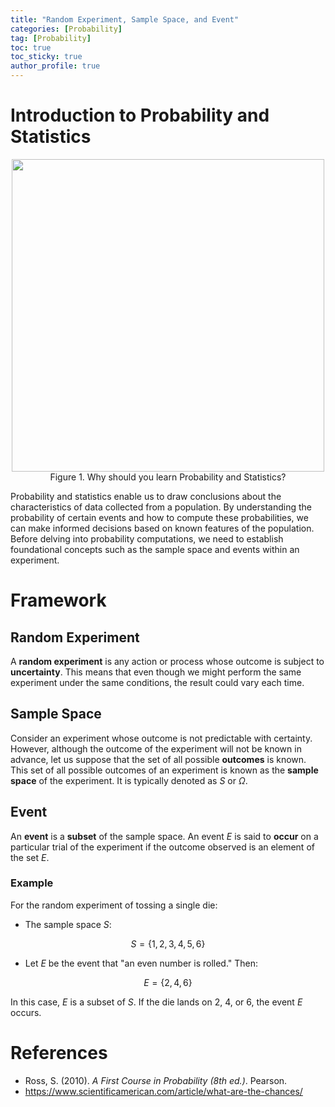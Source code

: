 ```yaml
---
title: "Random Experiment, Sample Space, and Event"
categories: [Probability]
tag: [Probability]
toc: true
toc_sticky: true
author_profile: true
---
```


# Introduction to Probability and Statistics

<p align = "center">
  <img width = "500" src = "https://static.scientificamerican.com/sciam/cache/file/5DC7AECC-6B6A-489E-A11618E62DC7BC4F_source.jpg?w=1200">
  <br>
  Figure 1. Why should you learn Probability and Statistics?
</p>

Probability and statistics enable us to draw conclusions about the characteristics of data collected from a population. By understanding the probability of certain events and how to compute these probabilities, we can make informed decisions based on known features of the population. Before delving into probability computations, we need to establish foundational concepts such as the sample space and events within an experiment.

# Framework

## Random Experiment

A **random experiment** is any action or process whose outcome is subject to **uncertainty**. This means that even though we might perform the same experiment under the same conditions, the result could vary each time.

## Sample Space

Consider an experiment whose outcome is not predictable with certainty. However, although the outcome of the experiment will not be known in advance, let us suppose that the set of all possible **outcomes** is known. This set of all possible outcomes of an experiment is known as the **sample space** of the experiment. It is typically denoted as $S$ or $\Omega$.

## Event

An **event** is a **subset** of the sample space. An event $E$ is said to **occur** on a particular trial of the experiment if the outcome observed is an element of the set $E$.

### Example

For the random experiment of tossing a single die:

- The sample space $S$: 

$$S=\{1,2,3,4,5,6\}$$

- Let $E$ be the event that "an even number is rolled." Then: 

$$E=\{2,4,6\}$$

In this case, $E$ is a subset of $S$. If the die lands on 2, 4, or 6, the event $E$ occurs.

# References

* Ross, S. (2010). *A First Course in Probability (8th ed.)*. Pearson.
* https://www.scientificamerican.com/article/what-are-the-chances/